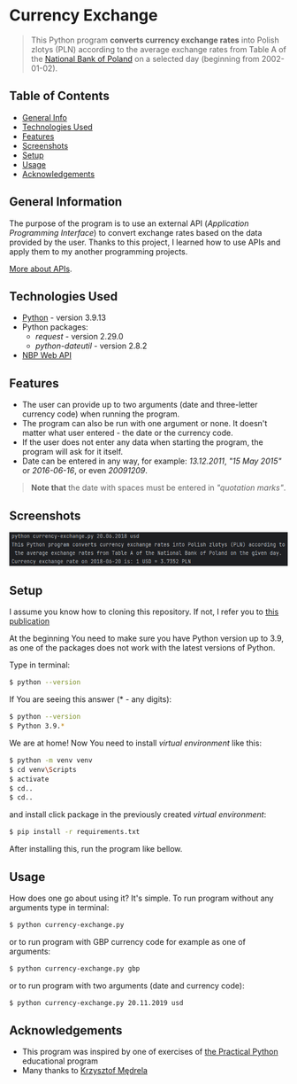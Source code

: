# Currency Exchange
> This Python program **converts currency exchange rates** into Polish zlotys (PLN) according 
> to the average exchange rates from Table A of the [National Bank of Poland](http://www.nbp.pl/) 
> on a selected day (beginning from 2002-01-02).


## Table of Contents
* [General Info](#general-information)
* [Technologies Used](#technologies-used)
* [Features](#features)
* [Screenshots](#screenshots)
* [Setup](#setup)
* [Usage](#usage)
* [Acknowledgements](#acknowledgements)


## General Information
The purpose of the program is to use an external API (_Application Programming Interface_) to convert exchange rates based on the data provided by the user. 
Thanks to this project, I learned how to use APIs and apply them to my another programming projects.

[More about APIs](https://www.ibm.com/topics/rest-apis).


## Technologies Used
- [Python](https://www.python.org/) - version 3.9.13
- Python packages:
  - _request_ - version 2.29.0
  - _python-dateutil_ - version 2.8.2
- [NBP Web API](https://api.nbp.pl/en.html)


## Features
- The user can provide up to two arguments (date and three-letter currency code) 
when running the program.
- The program can also be run with one argument or none. It doesn't matter what user entered - the date
or the currency code.
- If the user does not enter any data when starting the program, 
the program will ask for it itself.
- Date can be entered in any way, for example: 
_13.12.2011_, _"15 May 2015"_ or _2016-06-16_, or even _20091209_.

>**Note that** the date with spaces must be entered in _"quotation marks"_.


## Screenshots
![Example screenshot](./img/screenshot.png)


## Setup
I assume you know how to cloning this repository. If not, I refer you to 
[this publication](https://docs.github.com/en/repositories/creating-and-managing-repositories/cloning-a-repository)

At the beginning You need to make sure you have Python version up to 3.9, 
as one of the packages does not work with the latest versions of Python.

Type in terminal:
```bash
$ python --version
```
If You are seeing this answer (* - any digits):
```bash
$ python --version
$ Python 3.9.*
```
We are at home! Now You need to install _virtual environment_ like this:
```bash
$ python -m venv venv
$ cd venv\Scripts
$ activate
$ cd..
$ cd..
```
and install click package in the previously created _virtual environment_:
```bash
$ pip install -r requirements.txt
```
After installing this, run the program like bellow.


## Usage
How does one go about using it? It's simple. 
To run program without any arguments type in terminal:
```bash
$ python currency-exchange.py
```
or to run program with GBP currency code for example as one of arguments:
```bash
$ python currency-exchange.py gbp
```
or to run program with two arguments (date and currency code):
```bash
$ python currency-exchange.py 20.11.2019 usd
```


## Acknowledgements
- This program was inspired by one of exercises of
[the Practical Python](https://praktycznypython.pl/) educational program
- Many thanks to [Krzysztof Mędrela](https://medrela.com/)
